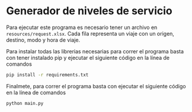 # Generador de niveles de servicio

Para ejecutar este programa es necesario tener un archivo en  `resources/request.xlsx`. Cada fila representa un viaje con un origen, destino, modo y hora de viaje. 

Para instalar todas las librerias necesarias para correr el programa basta con tener instalado pip y ejecutar el siguiente código en la línea de comandos
```sh
pip install -r requirements.txt
```

Finalmete, para correr el programa basta con ejecutar el siguiente código en la línea de comandos 

```sh
python main.py
```